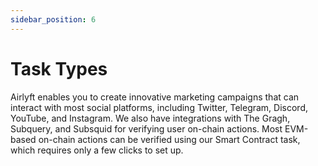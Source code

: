 ```yaml
---
sidebar_position: 6
---
```


# Task Types

Airlyft enables you to create innovative marketing campaigns that can interact with most social platforms, including Twitter, Telegram, Discord, YouTube, and Instagram. We also have integrations with The Gragh, Subquery, and Subsquid for verifying user on-chain actions. Most EVM-based on-chain actions can be verified using our Smart Contract task, which requires only a few clicks to set up.